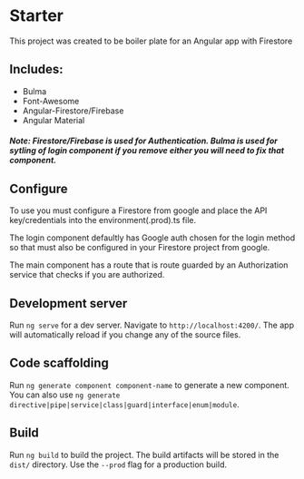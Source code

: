 # Starter

This project was created to be boiler plate for an Angular app with Firestore

## Includes:
* Bulma
* Font-Awesome
* Angular-Firestore/Firebase
* Angular Material

##### Note: Firestore/Firebase is used for Authentication. Bulma is used for sytling of login component if you remove either you will need to fix that component.

## Configure

To use you must configure a Firestore from google and place the API key/credentials into the environment(.prod).ts file.

The login component defaultly has Google auth chosen for the login method so that must also be configured in your Firestore project from google.

The main component has a route that is route guarded by an Authorization service that checks if you are authorized. 

## Development server

Run `ng serve` for a dev server. Navigate to `http://localhost:4200/`. The app will automatically reload if you change any of the source files.

## Code scaffolding

Run `ng generate component component-name` to generate a new component. You can also use `ng generate directive|pipe|service|class|guard|interface|enum|module`.

## Build

Run `ng build` to build the project. The build artifacts will be stored in the `dist/` directory. Use the `--prod` flag for a production build.
